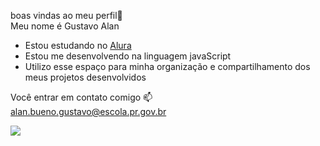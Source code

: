 boas vindas ao meu perfil💙  
Meu nome é Gustavo Alan  

- Estou estudando no [Alura](https//www.alura.com.br)    
- Estou me desenvolvendo na linguagem javaScript  
- Utilizo esse espaço para minha organização e compartilhamento dos meus projetos desenvolvidos  

Você entrar em contato comigo 📫  
alan.bueno.gustavo@escola.pr.gov.br  

![](https://media1.tenor.com/m/2ReUQeXk9psAAAAC/naruto.gif)  


